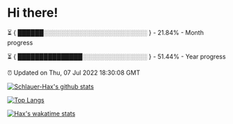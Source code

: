 # Hi there!

⏳ { ██████░░░░░░░░░░░░░░░░░░░░░░░░ } - 21.84% - Month progress

⏳ { ███████████████░░░░░░░░░░░░░░░ } - 51.44% - Year progress

⏰ Updated on Thu, 07 Jul 2022 18:30:08 GMT


[![Schlauer-Hax's github stats](https://github-readme-stats.vercel.app/api?username=Schlauer-Hax&show_icons=true&theme=dark&count_private=true)](https://github.com/Schlauer-Hax)


[![Top Langs](https://github-readme-stats.vercel.app/api/top-langs/?username=Schlauer-Hax&layout=compact&theme=dark)](https://github.com/Schlauer-Hax?tab=repositories)


[![Hax's wakatime stats](https://github-readme-stats.vercel.app/api/wakatime?username=Hax&theme=dark)](https://wakatime.com/@Hax)

